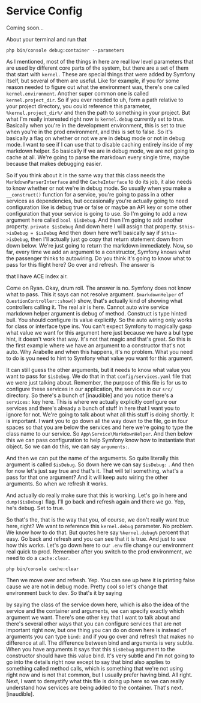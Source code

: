 # Service Config

Coming soon...

About your terminal and run that 

```terminal
php bin/console debug:container --parameters
```

As I mentioned, most of the things in here are real low level parameters that are used by
different core parts of the system, but there are a set of them that start with
`kernel.` These are special things that were added by Symfony itself, but several
of them are useful. Like for example, if you for some reason needed to figure out
what the environment was, there's one called `kernel.environment`. Another super
common one is called `kernel.project_dir`. So if you ever needed to uh, form a path relative
to your project directory, you could reference this parameter, `%kernel.project_dir%/`
 and then the path to something in your project. But what I'm
really interested right now is `kernel.debug` currently set to true. Basically when
you're in the development environment, this is set to true when you're in the prod
environment, and this is set to false. So it's basically a flag on whether or not we
are in debug mode or not in debug mode. I want to see if I can use that to disable
caching entirely inside of my markdown helper. So basically if we are in debug mode,
we are not going to cache at all. We're going to parse the markdown every single
time, maybe because that makes debugging easier.

So if you think about it in the same way that this class needs the `MarkdownParserInterface`
and the `CacheInterface` to do its job, it also needs to know whether or not we're in
debug mode. So usually when you make a `__construct()` function for a service, you're going
to pass in a other services as dependencies, but occasionally you're actually going
to need configuration like is debug true or false or maybe an API key or some other
configuration that your service is going to use. So I'm going to add a new argument
here called `bool $isDebug`. And then I'm going to add another property. `private $isDebug`
And down here I will assign that property. `$this->isDebug = $isDebug`
And then down here we'll basically say if `$this->isDebug`, then I'll
actually just go copy that return statement down from down below. We're just going to
return the markdown immediately. Now, so far, every time we add an argument to a
constructor, Symfony knows what the passenger thinks to autowiring. Do you think
it's going to know what to pass for this flight here? Go over and refresh. The answer
is

that I have ACE index air.

Come on Ryan. Okay, drum roll. The answer is no. Symfony does not know what to pass.
This it says can not resolve argument. `$markdownHelper` of `QuestionController::show()`
show, that's actually kind of showing what controllers calling it. The real air is
here. Cannot auto wire service markdown helper argument is debug of method. Construct
is type hinted bull. You should configure its value explicitly. So the auto wiring
only works for class or interface type ins. You can't expect Symfony to magically
gasp what value we want for this argument here just because we have a bul type hint,
it doesn't work that way. It's not that magic and that's great. So this is the first
example where we have an argument to a constructor that's not auto. Why Arabelle and
when this happens, it's no problem. What you need to do is you need to hint to
Symfony what value you want for this argument.

It can still guess the other arguments, but it needs to know what value you want to
pass for `$isDebug`. We do that in that `config/services.yaml` file that we were just
talking about. Remember, the purpose of this file is for us to configure these
services in our application, the services in our `src/` directory. So there's a bunch
of [inaudible] and you notice there's a `services:` key here. This is where we actually
explicitly configure our services and there's already a bunch of stuff in here that I
want you to ignore for not. We're going to talk about what all this stuff is doing
shortly. It is important. I want you to go down all the way down to the file, go in
four spaces so that you are below the services and here we're going to type the class
name to our service. So `App\Service\MarkdownHelper`. And then below this we can
pass configuration to help Symfony know how to instantiate that object. So we can do
this, we can say `arguments:`.

And then we can put the name of the arguments. So quite literally this argument is
called `$isDebug`. So down here we can say `$isDebug:` . And then for now let's just
say true and that's it. That will tell something, what's a pass for that one
argument? And it will keep auto wiring the other arguments. So when we refresh it
works.

And actually do really make sure that this is working. Let's go in here and 
`dump($isDebug)` flag. I'll go back and refresh again and there we go. Yep, he's
debug. Set to true.

So that's the, that is the way that you, of course, we don't really want true here,
right? We want to reference this `kernel.debug` parameter. No problem. We know
how to do that. But quotes here say `%kernel.debug%` percent that easy. Go
back and refresh and you can see that it is true. And just to see how this works.
Let's go down here to our `.env` file change our environment real quick to prod.
Remember after you switch to the prod environment, we need to do a `cache:clear`. 

```terminal-silent
php bin/console cache:clear
```

Then
we move over and refresh. Yep. You can see up here it is printing false cause we are
not in debug mode. Pretty cool so let's change that environment back to dev. So
that's it by saying

by saying the class of the service down here, which is also the idea of the service
and the container and arguments, we can specify exactly which argument we want.
There's one other key that I want to talk about and there's several other ways that
you can configure services that are not important right now, but one thing you can do
on down here is instead of arguments you can type `bind:` and if you go over and refresh
that makes no difference at all. The difference between bind and arguments is very
subtle. When you have arguments it says that this `$isDebug` argument to the
constructor should have this value bind. It's very subtle and I'm not going to go
into the details right now except to say that bind also applies to something called
method calls, which is something that we're not using right now and is not that
common, but I usually prefer having bind. All right. Next, I want to demystify what
this file is doing up here so we can really understand how services are being added
to the container. That's next. [inaudible].

